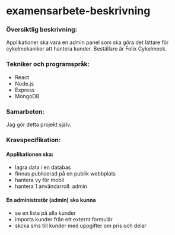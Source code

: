 # examensarbete-beskrivning

### Översiktlig beskrivning:

Applikationer ska vara en admin panel som ska göra det lättare för cykelmekaniker att hantera kunder. Beställare är Felix Cykelmeck.

### Tekniker och programspråk:

- React
- Node.js
- Express
- MongoDB

### Samarbeten:

Jag gör detta projekt själv.

### Kravspecifikation:

#### Applikationen ska:

- lagra data i en databas
- finnas publicerad på en publik webbplats
- hantera vy för mobil
- hantera 1 användarroll: admin

#### En administratör (admin) ska kunna

- se en lista på alla kunder
- importa kunder från ett externt formulär
- skcka sms till kunder med uppgifter om pris och delar